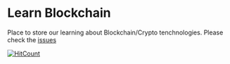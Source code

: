 # Learn Blockchain

Place to store our learning about Blockchain/Crypto tenchnologies.
Please check the [issues](https://github.com/dwyl/learn-blockchain/issues)


[![HitCount](https://hits.dwyl.com/dwyl/learn-blockchain.svg?style=flat-square)](http://hits.dwyl.com/dwyl/learn-blockchain)
